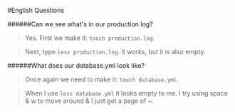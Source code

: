 #English Questions

######Can we see what's in our production log?

>Yes. First we make it: `touch production.log`.

>Next, type `less production.log`. It works, but it is also empty.

######What does our database.yml look like?

>Once again we need to make it: `touch database.yml`.

>When I use `less database.yml` it looks empty to me. 
I try using space & w to move around & I just get a page of ~.


